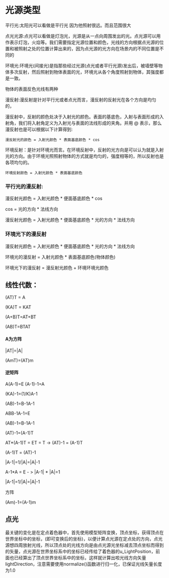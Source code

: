 # 光源类型

平行光:太阳光可以看做是平行光 因为他照射很远。而且范围很大

点光光源:点光可以看做是灯泡光，光源是从一点向周围发出的光。点光源可以用作表示灯泡，火焰等。我们需要指定光源位置和颜色，光线的方向根据点光源的位置和被照射之处的位置计算出来的，因为点光源的光方向在场景内的不同位置是不同的

环境光:环境光(间接光)是指那些经过光源(点光或者平行光源)发出后，被墙壁等物体多次反射，然后照射到物体表面的光，环境光从各个角度照射到物体，其强度都是一致。

物体的表面反色光线有两种

  漫反射:漫反射是针对平行光或者点光而言，漫反射的反射光在各个方向是均匀的，

​      漫反射中，反射的颜色处决于入射光的颜色。表面的基底色，入射与表面形成的入射角，我们将入射角定义为入射光与表面的法线形成的夹角。并用 @ 表示，那么漫反射也是可以根据以下计算得到:

  ```
  漫反射光的颜色 = 入射光颜色 * 表面基底颜色 * cos
  ```



 环境反射：是针对环境光而言。在环境反射中，反射的光方向是可以认为就是入射光的方向。由于环境光照照射物体的方式就是均匀的，强度相等的，所以反射也是各项均匀的。

```
环境反射颜色 = 入射光颜色 * 表面基底颜色
```





### 平行光的漫反射:

漫反射光颜色 = 入射光颜色 * 便面基底颜色 * cos

cos = 光的方向 * 法线方向

漫反射光颜色 = 入射光颜色 * 便面基底颜色 *  光的方向 * 法线方向



### 环境光下的漫反射

漫反射光颜色 = 入射光颜色 * 便面基底颜色 *  光的方向 * 法线方向

环境光的漫反射 = 入射光颜色 * 表面基底颜色(物体颜色)

环境光下的漫反射 = 漫反射光颜色 + 环境环境光颜色









## 线性代数：

(AT)T = A  

(KA)T = KAT

(A+B)T=AT+BT

(AB)T=BTAT



#### A为方阵

|AT|=|A|

(AmT)=(AT)m





#### 逆矩阵

A(A-1)=E         (A-1)-1=A

(KA)-1=(1/K)A-1

(AB)-1=B-1A-1



ABB-1A-1=E

(AB)-1=B-1A-1



(AT)-1=(A-1)T

AT*(A-1)T = ET = T  -> (AT)-1 = (A-1)T

(A-1)T = (AT)-1



|A-1|=1/|A|=|A|-1

A-1*A = E  -  > |A-1| * |A|=1

|A-1|=1/|A|=|A|-1

方阵

(Am)-1=(A-1)m





## 点光

最关键的变化是在定点着色器中，首先使用模型矩阵变换，顶点坐标，获得顶点在世界坐标中的坐标，(即可变换后的坐标)，以便计算点光源在定点处的方向，点光源想四周放射光线，所以顶点处的光线方向是由点光源光坐标减去顶点坐标而得到的矢量，点光源在世界坐标系中的坐标已经传给了着色器的u_LightPosition，前面也已经算出了顶点世界坐标系中的坐标，这样就计算出啦光线方向矢量lightDirection，注意需要使用normalize()函数进行归一化，已保证光线矢量长度为1.0
